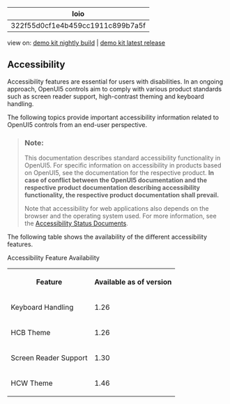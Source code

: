<!-- loio322f55d0cf1e4b459cc1911c899b7a5f -->

| loio |
| -----|
| 322f55d0cf1e4b459cc1911c899b7a5f |

<div id="loio">

view on: [demo kit nightly build](https://openui5nightly.hana.ondemand.com/#/topic/322f55d0cf1e4b459cc1911c899b7a5f) | [demo kit latest release](https://openui5.hana.ondemand.com/#/topic/322f55d0cf1e4b459cc1911c899b7a5f)</div>

## Accessibility

Accessibility features are essential for users with disabilities. In an ongoing approach, OpenUI5 controls aim to comply with various product standards such as screen reader support, high-contrast theming and keyboard handling.

The following topics provide important accessibility information related to OpenUI5 controls from an end-user perspective.

> ### Note:  
> This documentation describes standard accessibility functionality in OpenUI5. For specific information on accessibility in products based on OpenUI5, see the documentation for the respective product. **In case of conflict between the OpenUI5 documentation and the respective product documentation describing accessibility functionality, the respective product documentation shall prevail.** 
> 
> Note that accessibility for web applications also depends on the browser and the operating system used. For more information, see the [Accessibility Status Documents](http://experience.sap.com/archived/saps-accessibility-product-status-documents/).

The following table shows the availability of the different accessibility features.

<a name="loio322f55d0cf1e4b459cc1911c899b7a5f__table_idr_xwc_wbb"/>Accessibility Feature Availability


<table>
<tr>
<th>

Feature



</th>
<th>

Available as of version



</th>
</tr>
<tr>
<td>

Keyboard Handling



</td>
<td>

1.26



</td>
</tr>
<tr>
<td>

HCB Theme



</td>
<td>

1.26



</td>
</tr>
<tr>
<td>

Screen Reader Support



</td>
<td>

1.30



</td>
</tr>
<tr>
<td>

HCW Theme



</td>
<td>

1.46



</td>
</tr>
</table>

